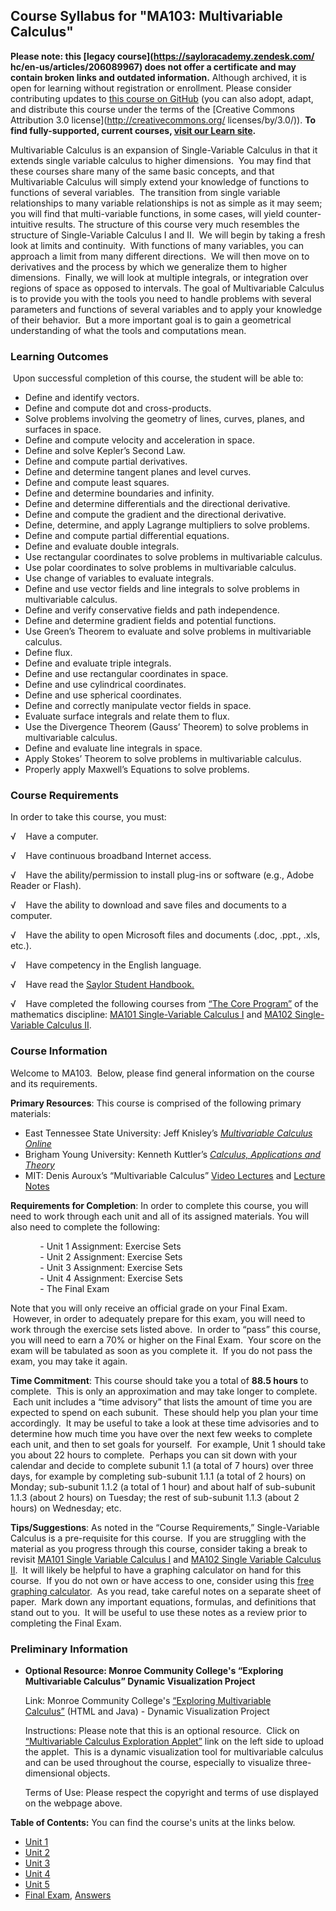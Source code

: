 Course Syllabus for "MA103: Multivariable Calculus"
---------------------------------------------------

**Please note: this [legacy course](https://sayloracademy.zendesk.com/
hc/en-us/articles/206089967) does not offer a certificate and may contain 
broken links and outdated information.** Although archived, it is open 
for learning without registration or enrollment. Please consider contributing 
updates to [this course on GitHub](https://github.com/saylordotorg/course_ma103) 
(you can also adopt, adapt, and distribute this course under the terms of 
the [Creative Commons Attribution 3.0 license](http://creativecommons.org/
licenses/by/3.0/)). **To find fully-supported, current courses, [visit our 
Learn site](https://learn.saylor.org).**

Multivariable Calculus is an expansion of Single-Variable Calculus in
that it extends single variable calculus to higher dimensions.  You may
find that these courses share many of the same basic concepts, and that
Multivariable Calculus will simply extend your knowledge of functions to
functions of several variables.  The transition from single variable
relationships to many variable relationships is not as simple as it may
seem; you will find that multi-variable functions, in some cases, will
yield counter-intuitive results. The structure of this course very much
resembles the structure of Single-Variable Calculus I and II.  We will
begin by taking a fresh look at limits and continuity.  With functions
of many variables, you can approach a limit from many different
directions.  We will then move on to derivatives and the process by
which we generalize them to higher dimensions.  Finally, we will look at
multiple integrals, or integration over regions of space as opposed to
intervals. The goal of Multivariable Calculus is to provide you with the
tools you need to handle problems with several parameters and functions
of several variables and to apply your knowledge of their behavior.  But
a more important goal is to gain a geometrical understanding of what the
tools and computations mean.

### Learning Outcomes

 Upon successful completion of this course, the student will be able
to:  

-   Define and identify vectors.
-   Define and compute dot and cross-products.
-   Solve problems involving the geometry of lines, curves, planes, and
    surfaces in space.
-   Define and compute velocity and acceleration in space.
-   Define and solve Kepler’s Second Law.
-   Define and compute partial derivatives.
-   Define and determine tangent planes and level curves.
-   Define and compute least squares.
-   Define and determine boundaries and infinity.
-   Define and determine differentials and the directional derivative.
-   Define and compute the gradient and the directional derivative.
-   Define, determine, and apply Lagrange multipliers to solve problems.
-   Define and compute partial differential equations.
-   Define and evaluate double integrals.
-   Use rectangular coordinates to solve problems in multivariable
    calculus.
-   Use polar coordinates to solve problems in multivariable calculus.
-   Use change of variables to evaluate integrals.
-   Define and use vector fields and line integrals to solve problems in
    multivariable calculus.
-   Define and verify conservative fields and path independence.
-   Define and determine gradient fields and potential functions.
-   Use Green’s Theorem to evaluate and solve problems in multivariable
    calculus.
-   Define flux.
-   Define and evaluate triple integrals.
-   Define and use rectangular coordinates in space.
-   Define and use cylindrical coordinates.
-   Define and use spherical coordinates.
-   Define and correctly manipulate vector fields in space.
-   Evaluate surface integrals and relate them to flux.
-   Use the Divergence Theorem (Gauss’ Theorem) to solve problems in
    multivariable calculus.
-   Define and evaluate line integrals in space.
-   Apply Stokes’ Theorem to solve problems in multivariable calculus.
-   Properly apply Maxwell’s Equations to solve problems.

### Course Requirements

In order to take this course, you must:  
  
 √    Have a computer.  
  
 √    Have continuous broadband Internet access.  
  
 √    Have the ability/permission to install plug-ins or software (e.g.,
Adobe Reader or Flash).  
  
 √    Have the ability to download and save files and documents to a
computer.  
  
 √    Have the ability to open Microsoft files and documents (.doc,
.ppt., .xls, etc.).  
  
 √    Have competency in the English language.  
  
 √    Have read the [Saylor Student
Handbook.](http://www.saylor.org/site/wp-content/uploads/2012/05/Saylor-StudentHandbook.pdf)  
  
 √    Have completed the following courses from [“The Core
Program”](http://www.saylor.org/majors/mathematics/) of the mathematics
discipline: [MA101 Single-Variable Calculus
I](http://www.saylor.org/courses/ma101/) and [MA102 Single-Variable
Calculus II](http://www.saylor.org/courses/ma102/).

### Course Information

Welcome to MA103.  Below, please find general information on the course
and its requirements.

**Primary Resources**: This course is comprised of the following primary
materials:

-   East Tennessee State University: Jeff Knisley’s [*Multivariable
    Calculus Online*](http://math.etsu.edu/multicalc/prealpha/index.htm)
-   Brigham Young University: Kenneth Kuttler’s [*Calculus, Applications
    and Theory*](http://www.math.byu.edu/~klkuttle/)
-   MIT: Denis Auroux’s “Multivariable Calculus” [Video
    Lectures](http://ocw.mit.edu/courses/mathematics/18-02-multivariable-calculus-fall-2007/video-lectures/) and
    [Lecture
    Notes](http://ocw.mit.edu/courses/mathematics/18-02-multivariable-calculus-fall-2007/lecture-notes/)

**Requirements for Completion**: In order to complete this course, you
will need to work through each unit and all of its assigned materials.
You will also need to complete the following:

            - Unit 1 Assignment: Exercise Sets  
             - Unit 2 Assignment: Exercise Sets  
             - Unit 3 Assignment: Exercise Sets  
             - Unit 4 Assignment: Exercise Sets  
             - The Final Exam

Note that you will only receive an official grade on your Final Exam.
 However, in order to adequately prepare for this exam, you will need to
work through the exercise sets listed above.  In order to “pass” this
course, you will need to earn a 70% or higher on the Final Exam.  Your
score on the exam will be tabulated as soon as you complete it.  If you
do not pass the exam, you may take it again. 

**Time Commitment**: This course should take you a total of **88.5
hours** to complete.  This is only an approximation and may take longer
to complete.  Each unit includes a “time advisory” that lists the amount
of time you are expected to spend on each subunit.  These should help
you plan your time accordingly.  It may be useful to take a look at
these time advisories and to determine how much time you have over the
next few weeks to complete each unit, and then to set goals for
yourself.  For example, Unit 1 should take you about 22 hours to
complete.  Perhaps you can sit down with your calendar and decide to
complete subunit 1.1 (a total of 7 hours) over three days, for example
by completing sub-subunit 1.1.1 (a total of 2 hours) on Monday;
sub-subunit 1.1.2 (a total of 1 hour) and about half of sub-subunit
1.1.3 (about 2 hours) on Tuesday; the rest of sub-subunit 1.1.3 (about 2
hours) on Wednesday; etc.

**Tips/Suggestions**: As noted in the “Course Requirements,”
Single-Variable Calculus is a pre-requisite for this course.  If you are
struggling with the material as you progress through this course,
consider taking a break to revisit [MA101 Single Variable Calculus
I](http://www.saylor.org/courses/ma101/) and [MA102 Single Variable
Calculus II](http://www.saylor.org/courses/ma102/).  It will likely be
helpful to have a graphing calculator on hand for this course.  If you
do not own or have access to one, consider using this [free graphing
calculator](http://www.calculateforfree.com/graph.html).  As you read,
take careful notes on a separate sheet of paper.  Mark down any
important equations, formulas, and definitions that stand out to you.
 It will be useful to use these notes as a review prior to completing
the Final Exam.

### Preliminary Information

-   **Optional Resource: Monroe Community College's “Exploring
    Multivariable Calculus” Dynamic Visualization Project**

    Link: Monroe Community College's [“Exploring Multivariable
    Calculus”](http://web.monroecc.edu/calcNSF/) (HTML and Java) -
    Dynamic Visualization Project  
      
     Instructions: Please note that this is an optional resource.  Click
    on [“Multivariable Calculus Exploration
    Applet”](http://web.monroecc.edu/manila/webfiles/calcNSF/JavaCode/CalcPlot3D.htm) link
    on the left side to upload the applet.  This is a dynamic
    visualization tool for multivariable calculus and can be used
    throughout the course, especially to visualize three-dimensional
    objects.  
      
     Terms of Use: Please respect the copyright and terms of use
    displayed on the webpage above.

**Table of Contents:** You can find the course's units at the links below.

- [Unit 1](https://legacy.saylor.org/ma103/Unit01/)
- [Unit 2](https://legacy.saylor.org/ma103/Unit02/)
- [Unit 3](https://legacy.saylor.org/ma103/Unit03/)
- [Unit 4](https://legacy.saylor.org/ma103/Unit04/)
- [Unit 5](https://legacy.saylor.org/ma103/Unit05/)
- [Final Exam](http://saylordotorg.github.io/LegacyExams/MA/MA103/MA103-FinalExam.html), [Answers](http://saylordotorg.github.io/LegacyExams/MA/MA103/MA103-FinalExam-Answers.html)
